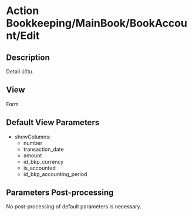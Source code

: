 # Action Bookkeeping/MainBook/BookAccount/Edit

## Description

Detail účtu.

## View

Form

## Default View Parameters

* showColumns:
  * number
  * transaction_date
  * amount
  * id_bkp_currency
  * is_accounted
  * id_bkp_accounting_period

## Parameters Post-processing

No post-processing of default parameters is necessary.